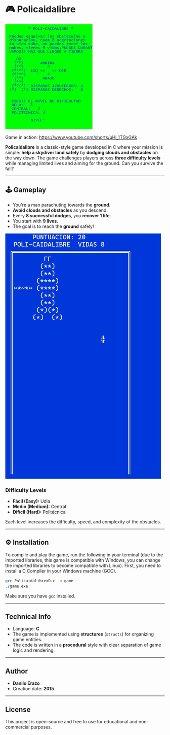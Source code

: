 # 🎮 Policaidalibre

![alt text](menufinal.png)

Game in action: https://www.youtube.com/shorts/uHl_1TGxGAk

**Policaidalibre** is a classic-style game developed in C where your mission is simple: **help a skydiver land safely** by **dodging clouds and obstacles** on the way down. The game challenges players across **three difficulty levels** while managing limited lives and aiming for the ground. Can you survive the fall?

---

## 🕹️ Gameplay

- You're a man parachuting towards the **ground**.
- **Avoid clouds and obstacles** as you descend.
- Every **8 successful dodges**, you **recover 1 life**.
- You start with **9 lives**.
- The goal is to reach the **ground** safely!

![alt text](game.jpg)

### Difficulty Levels

- **Fácil (Easy):** Udla  
- **Medio (Medium):** Central  
- **Difícil (Hard):** Politécnica  

Each level increases the difficulty, speed, and complexity of the obstacles.

---

## ⚙️ Installation

To compile and play the game, run the following in your terminal (due to the imported libraries, this game is compatible with Windows, you can change the imported libraries to become compatible with Linux). First, you need to install a C Compiler in your Windows machine (GCC).

```bash
gcc PolicaidalibrexD.c -o game
./game.exe
```

Make sure you have `gcc` installed.

---

## Technical Info

- Language: **C**
- The game is implemented using **structures** (`structs`) for organizing game entities.
- The code is written in a **procedural** style with clear separation of game logic and rendering.

---

## Author

- **Danilo Erazo**
- Creation date: **2015**

---

## License

This project is open-source and free to use for educational and non-commercial purposes.
